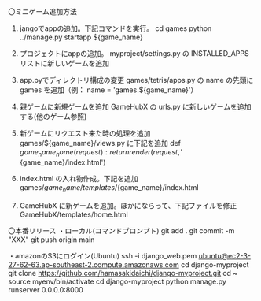 〇ミニゲーム追加方法
1. jangoでappの追加。下記コマンドを実行。
cd games
python ../manage.py startapp ${game_name}

2. プロジェクトにappの追加。
myproject/settings.py の INSTALLED_APPS リストに新しいゲームを追加

3. app.pyでディレクトリ構成の変更
games/tetris/apps.py の name の先頭に games を追加（例： name = 'games.${game_name}'）

4. 親ゲームに新規ゲームを追加
GameHubX の urls.py に新しいゲームを追加する(他のゲーム参照)

5. 新ゲームにリクエスト来た時の処理を追加
games/${game_name}/views.py に下記を追加
def ${game_name}_home(request):
    return render(request, '${game_name}/index.html')

6. index.html の入れ物作成。下記を追加
games/${game_name}/templates/${game_name}/index.html

7. GameHubX に新ゲームを追加。ほかにならって、下記ファイルを修正
GameHubX/templates/home.html


〇本番リリース
・ローカル(コマンドプロンプト)
git add .
git commit -m "XXX"
git push origin main

・amazonのS3にログイン(Ubuntu)
ssh -i django_web.pem ubuntu@ec2-3-27-62-63.ap-southeast-2.compute.amazonaws.com
cd django-myproject
git clone https://github.com/hamasakidaichi/django-myproject.git
cd ~
source myenv/bin/activate
cd django-myproject
python manage.py runserver 0.0.0.0:8000